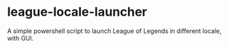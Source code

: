 # league-locale-launcher

A simple powershell script to launch League of Legends in different locale, with GUI.
